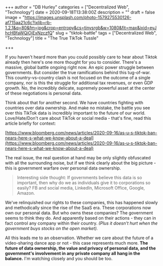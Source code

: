 +++
author = "DB Hurley"
categories = ["Decentralized Web", "Technology"]
date = 2020-09-18T13:38:00Z
description = ""
draft = false
image = "https://images.unsplash.com/photo-1579275530126-af715aa21c6c?ixlib=rb-1.2.1&q=80&fm=jpg&crop=entropy&cs=tinysrgb&w=1080&fit=max&ixid=eyJhcHBfaWQiOjExNzczfQ"
slug = "tiktok-battle"
tags = ["Decentralized Web", "Technology"]
title = "The True TikTok Tussle"

+++


If you haven't heard more than you could possibly care to hear about Tiktok already then here's one more thought for you to consider. There's a massive, global battle ongoing right now. An epic power struggle between governments. But consider the true ramifications behind this tug-of-war. This country-vs-country clash is not focused on the outcome of a single company, nor is this the struggle for additional tax revenues, or even GDP growth. No, the incredibly delicate, supremely powerful asset at the center of these negotiations is personal data.

Think about that for another second. We have countries fighting with countries over data ownership. And make no mistake, the battle you see over this TikTok data is incredibly important to the future of our world. Love/Hate/Don't care about TikTok or social media - that's fine, read this article briefly for context:

[https://www.bloomberg.com/news/articles/2020-09-16/as-u-s-tiktok-ban-nears-here-s-what-we-know-about-a-deal](https://www.bloomberg.com/news/articles/2020-09-16/as-u-s-tiktok-ban-nears-here-s-what-we-know-about-a-deal)

The real issue, the real question at hand may be only slightly obfuscated with all the surrounding noise, but if we think clearly about the big picture - this is government warfare over personal data ownership.

> Interesting side thought: If governments believe this data is so important, then why do we as individuals give it to corporations so easily? FB and social media, LinkedIn, Microsoft Office, Google, Amazon.

We've relinquished our rights to these companies, this has happened slowly and methodically since the rise of the SaaS era. These corporations now own our personal data. But who owns these companies? The government seems to think they do. And apparently based on their actions - they can in fact control any company within their country. _(Plus it doesn't hurt when the government buys stocks on the open market)._

All this leads me to an observation. Whether we care about the future of a video-sharing dance app or not - this case represents much more. **The future of data ownership, the value and privacy of personal data, and the government's involvement in any private company all hang in the balance.** I'm watching closely and you should be too.

